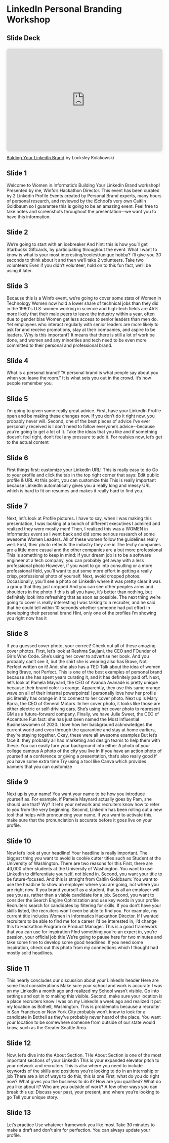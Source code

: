 # LinkedIn Personal Branding Workshop

## Slide Deck
<div style="position: relative; width: 100%; height: 0; padding-top: 56.2500%;
 padding-bottom: 48px; box-shadow: 0 2px 8px 0 rgba(63,69,81,0.16); margin-top: 1.6em; margin-bottom: 0.9em; overflow: hidden;
 border-radius: 8px; will-change: transform;">
  <iframe style="position: absolute; width: 100%; height: 100%; top: 0; left: 0; border: none; padding: 0;margin: 0;"
    src="https:&#x2F;&#x2F;www.canva.com&#x2F;design&#x2F;DAEJefj6Ths&#x2F;view?embed">
  </iframe>
</div>
<a href="https:&#x2F;&#x2F;www.canva.com&#x2F;design&#x2F;DAEJefj6Ths&#x2F;view?utm_content=DAEJefj6Ths&amp;utm_campaign=designshare&amp;utm_medium=embeds&amp;utm_source=link" target="_blank" rel="noopener">Bulding Your LinkedIn Brand</a> by Locksley Kolakowski

## Slide 1
Welcome to Women in Informatic’s Building Your LinkedIn Brand workshop!
Presented by me, Winfo’s Hackathon Director.
This event has been curated by 2 LinkedIn Profile Events created by Personal Brand experts, many hours of personal research, and reviewed by the iSchool’s very own Caitlin Goldbaum so I guarantee this is going to be an amazing event.
Feel free to take notes and screenshots throughout the presentation--we want you to have this information.

## Slide 2
We’re going to start with an icebreaker
And hint: this is how you’ll get Starbucks Giftcards, by participating throughout the event.
What I want to know is what is your most interesting/coolest/unique hobby?
I’ll give you 30 seconds to think about it and then we’ll take 2 volunteers.
Take two volunteers
Even if you didn’t volunteer, hold on to this fun fact, we’ll be using it later.

## Slide 3
Because this is a Winfo event, we’re going to cover some stats of Women in Technology
Women now hold a lower share of technical jobs than they did in the 1980's
U.S. women working in science and high-tech fields are 45% more likely that their male peers to leave the industry within a year, often due to gender bias
Women get less access to senior leaders than men do. Yet employees who interact regularly with senior leaders are more likely to ask for and receive promotions, stay at their companies, and aspire to be leaders.
Why is this important? It means that there is still a lot of work be done, and women and any minorities and tech need to be even more committed to their personal and professional brand.

## Slide 4
What is a personal brand?
“A personal brand is what people say about you when you leave the room.”
It is what sets you out in the crowd.
It’s how people remember you.

## Slide 5
I’m going to given some really great advice.
First, have your LinkedIn Profile open and be making these changes now. If you don’t do it right now, you probably never will.
Second, one of the best pieces of advice I’ve ever personally received is I don’t need to follow everyone’s advice--because you’re going to get a lot of it. Take the ideas that you like and if something doesn’t feel right, don’t feel any pressure to add it.
For realsies now, let’s get to the actual content

## Slide 6
First things first: customize your LinkedIn URL!
This is really easy to do
Go to your profile and click the tab in the top right corner that says: Edit public profile & URL
At this point, you can customize this
This is really important because LinkedIn automatically gives you a really long and messy URL which is hard to fit on resumes and makes it really hard to find you.

## Slide 7
Next, let’s look at Profile pictures.
I have to say, when I was making this presentation, I was looking at a bunch of different executives I admired and realized they were mostly men!
Then, I realized this was a WOMEN in Informatics event so I went back and did some serious research of some awesome Women Leaders.
All of these women follow the guidelines really well.
First, their photo reflects the industry they are in
The techy companies are a little more casual and the other companies are a but more professional
This is something to keep in mind: if your dream job is to be a software engineer at a tech company, you can probably get away with a less professional photo
However, if you want to go into consulting or a more professional field, you’ll want to put some more effort in getting a really crisp, professional photo of yourself.
Next, avoid cropped photos.
Occasionally, you’ll see a photo on LinkedIn where it was pretty clear it was a group that they just cropped
And you can see other peoples arms and shoulders in the photo
If this is all you have, it’s better than nothing, but definitely look into refreshing that as soon as possible.
The next thing we’re going to cover is really interesting
I was talking to a recruiter, and he said that he could tell within 10 seconds whether someone had put effort in developing their personal brand
Hint, only one of the profiles I’m showing you right now has it

## Slide 8
If you guessed cover photo, your correct!
Check out all of these amazing cover photos.
First, let’s look at Reshma Saujani, the CEO and FOunder of Girls Who Code.
She’s using her cover to advertise her book.
And you probably can’t see it, but the shirt she is wearing also has Brave, Not Perfect written on it!
And, she also has a TED Talk about the idea of women being Brave, not Perfect.
This is one of the best examples of personal brand because she has spent years curating it, and it has definitely paid off.
Next, let’s look at Pamela Maynard, the CEO of Avanda
Avanade is pretty unique because their brand color is orange.
Apparently, they use this same orange wave on all of their internal powerpoints!
I personally love how her profile pic literally has orange in it to connect to her cover photo.
Next up is Mary Barra, the CEO of General Motors.
In her cover photo, it looks like those are either electric or self-driving cars. She’s using her cover photo to represent GM as a future-forward company.
Finally, we have Julie Sweet, the CEO of Accenture
Fun fact: she has just been named the Most Influential Businesswomen of 2020.
I love how her background acknowledges the current world and even through the quarantine and stay at home earliers, they’re staying together.
Okay, these were all awesome examples
But let’s face it: they probably all had marketing and design teams to help them with these.
You can easily turn your background into either
A photo of your college campus
A photo of the city you live in
If you have an action photo of yourself at a conference or giving a presentation, that’s also really good
If you have some extra time
Try using a tool like Canva which provides banners that you can customize

## Slide 9
Next up is your name!
You want your name to be how you introduce yourself as. 
For example, if Pamela Maynard actually goes by Pam, she should use that?
Wy? It let’s your network and recruiters know how to refer to you from the very beginning.
Second, LinkedIn has been rolling out a new tool that helps with pronouncing your name.
If you want to activate this, make sure that the pronunciation is accurate before it goes live on your profile.

## Slide 10
Now let’s look at your headline! Your headline is really important.
The biggest thing you want to avoid is cookie cutter titles such as Student at the University of Washington.
There are two reasons for this
First, there are 40,000 other students at the University of Washington. You want to use LinkedIn to differentiate yourself, not blend in.
Second, you want your title to be future-focused. And this is straight from Caitlin Goldbaum: You want to use the headline to show an employer where you are going, not where you are right now. If you brand yourself as a student, that is all an employer will see you as, rather than a viable candidate for a job.
Second, you want to consider the Search Engine Optimization and use key words in your profile
Recruiters search for candidates by filtering for skills. If you don’t have your skills listed, the recruiters won’t even be able to find you.
For example, my current title includes Women in Informatics Hackathon Director. If I wanted recruiters to be able to find me for a career I’d be interested in, I’d change this to Hackathon Program or Product Manager.
This is a good framework that you can use for inspiration
FInd something you’re an expert in, you’re passion, your official job title
We’re going to pause here for two minutes and take some time to develop some good headlines.
If you need some inspiration, check out this photo from my connections which I thought had mostly solid headlines.

## Slide 11
This nearly concludes our discussion about your LinkedIn header
Here are some final considerations
Make sure your school and work is accurate
I was on my LinkedIn a month ago and realized my School wasn’t visible. Go into settings and opt in to making this visible.
Second, make sure your location is a place recruiters know
I was on my LinkedIn a week ago and realized it put my location as Bothell, Washington.
This is problematic because a recruiter in San Francisco or New York City probably won’t know to look for a candidate in Bothell as they’ve probably never heard of the place.
You want your location to be somewhere someone from outside of our state would know, such as the Greater Seattle Area.

## Slide 12
Now, let’s dive into the About Section. THe About Section is one of the most important sections of your LinkedIn
This is your expanded elevator pitch to your network and recruiters
This is also where you need to include keywords of the skills and positions you’re looking to do in an internship or job
There are a lot of ways to do this, this is one
First, what do you do right now?
What gives you the business to do it?
How are you qualified?
What do you like about it?
Who are you outside of work?
A few other ways you can break this up:
Discuss your past, your present, and where you’re looking to go
Tell your unique story.

## Slide 13
Let’s practice
Use whatever framework you like most
Take 30 minutes to make a draft and don't aim for perfection. You can always update your profile.
